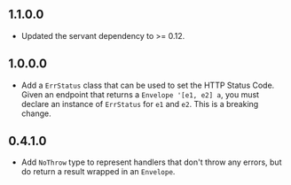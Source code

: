
## 1.1.0.0

*   Updated the servant dependency to >= 0.12.

## 1.0.0.0

*   Add a `ErrStatus` class that can be used to set the HTTP Status Code. Given
    an endpoint that returns a `Envelope '[e1, e2] a`, you must declare an
    instance of `ErrStatus` for `e1` and `e2`.  This is a breaking change.

## 0.4.1.0

*   Add `NoThrow` type to represent handlers that don't throw any errors, but
    do return a result wrapped in an `Envelope`.

